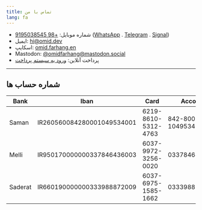 ```yaml
---
title: تماس با من
lang: fa
---
```

* شماره موبایل: [+98 9195038545](call:+989195038545) ([WhatsApp](https://wa.me/989195038545) .  [Telegram](https://telegram.me/omidfarhang) .  [Signal](https://signal.me/#p/+989195038545))
* ایمیل: [hi@omid.dev](mailto:hi@omid.dev)
* اسکایپ: [omid.farhang.en](skype:omid.farhang.en?chat)
* Mastodon: [@omidfarhang@mastodon.social](https://mastodon.social/@omidfarhang)
* پرداخت آنلاین: [ورود به سیستم پرداخت](https://g.omid.dev/pay)

* * *

شماره حساب ها
-------------

|  Bank         |  Iban                      |  Card                | Account           |
| ------------- |----------------------------| ---------------------|-------------------|
| Saman         | IR260560084280001049534001 | 6219-8610-5312-4763  | 842-800-1049534-1 |
| Melli         | IR950170000000337846436003 | 6037-9972-3256-0020  | 0337846436003     |
| Saderat       | IR660190000000333988872009 | 6037-6975-1585-1662  | 0333988872009     |
